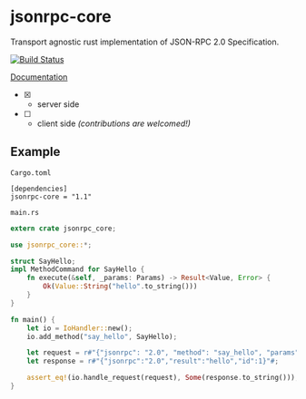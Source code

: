 # jsonrpc-core
Transport agnostic rust implementation of JSON-RPC 2.0 Specification.

[![Build Status][travis-image]][travis-url]

[travis-image]: https://travis-ci.org/debris/jsonrpc-core.svg?branch=master
[travis-url]: https://travis-ci.org/debris/jsonrpc-core

[Documentation](http://debris.github.io/jsonrpc-core/jsonrpc_core/index.html)

- [x] - server side
- [ ] - client side *(contributions are welcomed!)*

## Example

`Cargo.toml`


```
[dependencies]
jsonrpc-core = "1.1"
```

`main.rs`

```rust
extern crate jsonrpc_core;

use jsonrpc_core::*;

struct SayHello;
impl MethodCommand for SayHello {
    fn execute(&self, _params: Params) -> Result<Value, Error> {
        Ok(Value::String("hello".to_string()))
    }
}

fn main() {
	let io = IoHandler::new();
	io.add_method("say_hello", SayHello);

	let request = r#"{"jsonrpc": "2.0", "method": "say_hello", "params": [42, 23], "id": 1}"#;
	let response = r#"{"jsonrpc":"2.0","result":"hello","id":1}"#;

	assert_eq!(io.handle_request(request), Some(response.to_string()));
}
```
